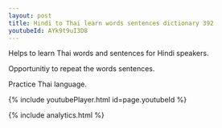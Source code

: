 ```yaml
---
layout: post
title: Hindi to Thai learn words sentences dictionary 392 
youtubeId: AYk9t9uI3D8
---
```

 
 
Helps to learn Thai words and sentences for Hindi speakers.

Opportunitiy to repeat the words sentences. 

Practice Thai language. 
 
{% include youtubePlayer.html id=page.youtubeId %}
 
 
{% include analytics.html %}